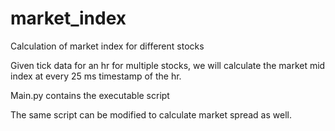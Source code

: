 
# market_index
Calculation of  market index for different stocks


Given tick data for an hr for multiple stocks, we will calculate the market mid index at every 25 ms timestamp of the hr.

Main.py contains the executable script

The same script can be modified to calculate market spread as well.

